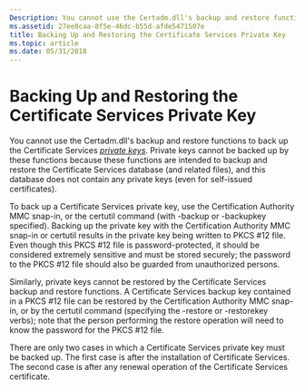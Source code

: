 ```yaml
---
Description: You cannot use the Certadm.dll's backup and restore functions to back up the Certificate Services private keys.
ms.assetid: 27ee8caa-8f5e-46dc-b55d-afde5471507e
title: Backing Up and Restoring the Certificate Services Private Key
ms.topic: article
ms.date: 05/31/2018
---
```


# Backing Up and Restoring the Certificate Services Private Key

You cannot use the Certadm.dll's backup and restore functions to back up the Certificate Services [*private keys*](https://msdn.microsoft.com/en-us/library/ms721603(v=VS.85).aspx). Private keys cannot be backed up by these functions because these functions are intended to backup and restore the Certificate Services database (and related files), and this database does not contain any private keys (even for self-issued certificates).

To back up a Certificate Services private key, use the Certification Authority MMC snap-in, or the certutil command (with -backup or -backupkey specified). Backing up the private key with the Certification Authority MMC snap-in or certutil results in the private key being written to PKCS \#12 file. Even though this PKCS \#12 file is password-protected, it should be considered extremely sensitive and must be stored securely; the password to the PKCS \#12 file should also be guarded from unauthorized persons.

Similarly, private keys cannot be restored by the Certificate Services backup and restore functions. A Certificate Services backup key contained in a PKCS \#12 file can be restored by the Certification Authority MMC snap-in, or by the certutil command (specifying the -restore or -restorekey verbs); note that the person performing the restore operation will need to know the password for the PKCS \#12 file.

There are only two cases in which a Certificate Services private key must be backed up. The first case is after the installation of Certificate Services. The second case is after any renewal operation of the Certificate Services certificate.

 

 



